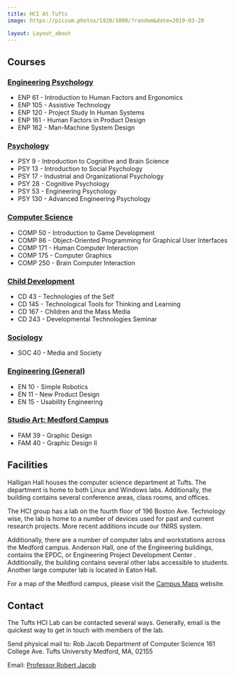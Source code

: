 ```yaml
---
title: HCI At Tufts
image: https://picsum.photos/1920/1080/?random&date=2019-03-20

layout: Layout_about
---
```


## Courses

### [Engineering Psychology](https://as.tufts.edu/psychology)
- ENP 61 - Introduction to Human Factors and Ergonomics
- ENP 105 - Assistive Technology
- ENP 120 - Project Study In Human Systems
- ENP 161 - Human Factors in Product Design
- ENP 162 - Man-Machine System Design

### [Psychology](https://as.tufts.edu/psychology)
- PSY 9 - Introduction to Cognitive and Brain Science
- PSY 13 - Introduction to Social Psychology
- PSY 17 - Industrial and Organizational Psychology
- PSY 28 - Cognitive Psychology
- PSY 53 - Engineering Psychology
- PSY 130 - Advanced Engineering Psychology

### [Computer Science](https://engineering.tufts.edu/cs/)
- COMP 50 - Introduction to Game Development
- COMP 86 - Object-Oriented Programming for Graphical User Interfaces
- COMP 171 - Human Computer Interaction
- COMP 175 - Computer Graphics
- COMP 250 - Brain Computer Interaction

### [Child Development](https://as.tufts.edu/epcshd/)
- CD 43 - Technologies of the Self
- CD 145 - Technological Tools for Thinking and Learning
- CD 167 - Children and the Mass Media
- CD 243 - Developmental Technologies Seminar

### [Sociology](https://as.tufts.edu/sociology)
- SOC 40 - Media and Society

### [Engineering (General)](https://engineering.tufts.edu/)
- EN 10 - Simple Robotics
- EN 11 - New Product Design
- EN 15 - Usability Engineering

### [Studio Art: Medford Campus](https://as.tufts.edu/art-architecture)
- FAM 39 - Graphic Design
- FAM 40 - Graphic Design II

## Facilities
Halligan Hall houses the computer science department at Tufts. The department is home to both Linux and Windows labs. Additionally, the building contains several conference areas, class rooms, and offices. 

The HCI group has a lab on the fourth floor of 196 Boston Ave. Technology wise, the lab is home to a number of devices used for past and current research projects. More recent additions incude our fNIRS system. 

Additionally, there are a number of computer labs and workstations across the Medford campus. Anderson Hall, one of the Engineering buildings, contains the EPDC, or Engineering Project Development Center . Additionally, the building contains several other labs accessible to students. Another large computer lab is located in Eaton Hall. 

For a map of the Medford campus, please visit the [Campus Maps](https://campusmaps.tufts.edu/medford/) website.

## Contact
The Tufts HCI Lab can be contacted several ways. Generally, email is the quickest way to get in touch with members of the lab. 

Send physical mail to: 
Rob Jacob 
Department of Computer Science 
161 College Ave. 
Tufts University 
Medford, MA, 02155 

Email: 
[Professor Robert Jacob](mailto:jacob@cs.tufts.edu)